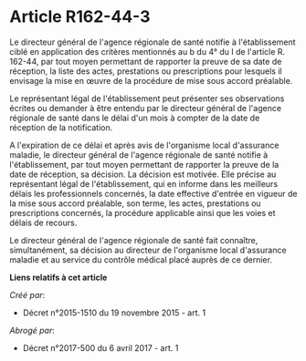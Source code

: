 # Article R162-44-3

Le directeur général de l'agence régionale de santé notifie à l'établissement ciblé en application des critères mentionnés au
b du 4° du I de l'article R. 162-44, par tout moyen permettant de rapporter la preuve de sa date de réception, la liste des
actes, prestations ou prescriptions pour lesquels il envisage la mise en œuvre de la procédure de mise sous accord
préalable. 

Le représentant légal de l'établissement peut présenter ses observations écrites ou demander à être entendu par le directeur
général de l'agence régionale de santé dans le délai d'un mois à compter de la date de réception de la notification. 

A l'expiration de ce délai et après avis de l'organisme local d'assurance maladie, le directeur général de l'agence régionale
de santé notifie à l'établissement, par tout moyen permettant de rapporter la preuve de la date de réception, sa décision. La
décision est motivée. Elle précise au représentant légal de l'établissement, qui en informe dans les meilleurs délais les
professionnels concernés, la date effective d'entrée en vigueur de la mise sous accord préalable, son terme, les actes,
prestations ou prescriptions concernés, la procédure applicable ainsi que les voies et délais de recours. 

Le directeur général de l'agence régionale de santé fait connaître, simultanément, sa décision au directeur de l'organisme
local d'assurance maladie et au service du contrôle médical placé auprès de ce dernier.

**Liens relatifs à cet article**

_Créé par_:

  - Décret n°2015-1510 du 19 novembre 2015 - art. 1

_Abrogé par_:

  - Décret n°2017-500 du 6 avril 2017 - art. 1
